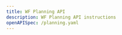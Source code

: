 ```yaml
---
title: WF Planning API
description: WF Planning API instructions
openAPISpec: /planning.yaml
---
```


